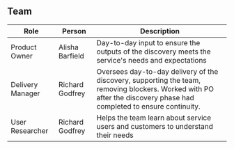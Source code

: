 ## Team

Role | Person | Description 
--- | --- | ---
Product Owner | Alisha Barfield | Day-to-day input to ensure the outputs of the discovery meets the service's needs and expectations
Delivery Manager | Richard Godfrey | Oversees day-to-day delivery of the discovery, supporting the team, removing blockers. Worked with PO after the discovery phase had completed to ensure continuity. 
User Researcher | Richard Godfrey | Helps the team learn about service users and customers to understand their needs
 